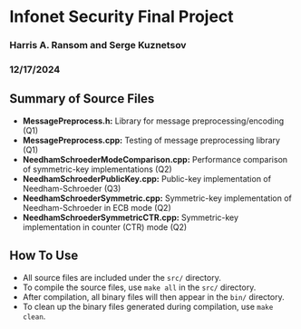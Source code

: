 # Infonet Security Final Project
### Harris A. Ransom and Serge Kuznetsov
### 12/17/2024

## Summary of Source Files
- **MessagePreprocess.h:** Library for message preprocessing/encoding (Q1)
- **MessagePreprocess.cpp:** Testing of message preprocessing library (Q1)
- **NeedhamSchroederModeComparison.cpp:** Performance comparison of symmetric-key implementations (Q2)
- **NeedhamSchroederPublicKey.cpp:** Public-key implementation of Needham-Schroeder (Q3)
- **NeedhamSchroederSymmetric.cpp:** Symmetric-key implementation of Needham-Schroeder in ECB mode (Q2)
- **NeedhamSchroederSymmetricCTR.cpp:** Symmetric-key implementation in counter (CTR) mode (Q2)

## How To Use
- All source files are included under the `src/` directory. 
- To compile the source files, use `make all` in the `src/` directory.
- After compilation, all binary files will then appear in the `bin/` directory. 
- To clean up the binary files generated during compilation, use `make clean`.
